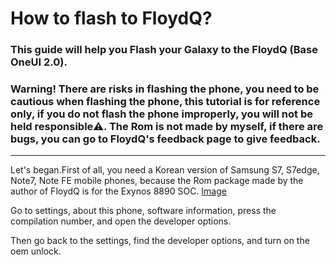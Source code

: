 # How to flash to FloydQ?

### This guide will help you Flash your Galaxy to the FloydQ (Base OneUI 2.0).

### Warning! There are risks in flashing the phone, you need to be cautious when flashing the phone, this tutorial is for reference only, if you do not flash the phone improperly, you will not be held responsible⚠️. The Rom is not made by myself, if there are bugs, you can go to FloydQ's feedback page to give feedback.

******

Let's began.First of all, you need a Korean version of Samsung S7, S7edge, Note7, Note FE mobile phones, because the Rom package made by the author of FloydQ is for the Exynos 8890 SOC. [Image]()

Go to settings, about this phone, software information, press the compilation number, and open the developer options.

Then go back to the settings, find the developer options, and turn on the oem unlock.



